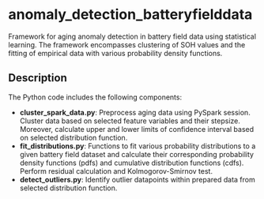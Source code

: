 # anomaly_detection_batteryfielddata
Framework for aging anomaly detection in battery field data using statistical learning. The framework encompasses clustering of SOH values and the fitting of empirical data with various probability density functions.  

## Description

The Python code includes the following components:

- **cluster_spark_data.py**: Preprocess aging data using PySpark session. Cluster data based on selected feature variables and their stepsize. Moreover, calculate upper and lower limits of confidence interval based on selected distribution function.  
- **fit_distributions.py**: Functions to fit various probability distributions to a given battery field dataset and calculate their corresponding probability density functions (pdfs) and cumulative distribution functions (cdfs). Perform residual calculation and Kolmogorov-Smirnov test.
- **detect_outliers.py**: Identify outlier datapoints within prepared data from selected distribution function.
